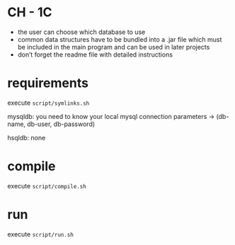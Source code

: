 # CH - 1C
* the user can choose which database to use
* common data structures have to be bundled into a .jar file which must be included in the main program and can be used in later projects
* don’t forget the readme file with detailed instructions

# requirements
execute `script/symlinks.sh`

mysqldb:
you need to know your local mysql connection parameters -> 
(db-name,
db-user,
db-password)

hsqldb: 
none

# compile
execute `script/compile.sh`

# run
execute `script/run.sh`

